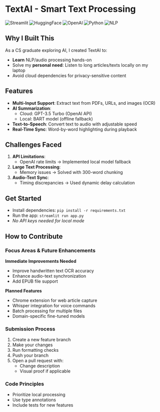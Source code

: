 # TextAI - Smart Text Processing 

![Streamlit](https://img.shields.io/badge/Streamlit-FF4B4B?style=for-the-badge&logo=Streamlit&logoColor=white)
![HuggingFace](https://img.shields.io/badge/HuggingFace-FF4B4B?style=for-the-badge&logo=huggingface&logoColor=white)
![OpenAI](https://img.shields.io/badge/OpenAI-412991?style=for-the-badge&logo=openai&logoColor=white)
![Python](https://img.shields.io/badge/Python-3776AB?style=for-the-badge&logo=python&logoColor=white)
![NLP](https://img.shields.io/badge/NLP-38B2AC?style=for-the-badge&logo=natural-language-processing&logoColor=white)

##  Why I Built This

As a CS graduate exploring AI, I created TextAI to:
- **Learn** NLP/audio processing hands-on
- Solve my **personal need**: Listen to long articles/texts locally on my laptop
- Avoid cloud dependencies for privacy-sensitive content

##  Features

- **Multi-Input Support**: Extract text from PDFs, URLs, and images (OCR)
- **AI Summarization**: 
  - Cloud: GPT-3.5 Turbo (OpenAI API)
  - Local: BART model (offline fallback)
- **Text-to-Speech**: Convert text to audio with adjustable speed
- **Real-Time Sync**: Word-by-word highlighting during playback

##  Challenges Faced

1. **API Limitations**: 
   - OpenAI rate limits → Implemented local model fallback
2. **Large Text Processing**: 
   - Memory issues → Solved with 300-word chunking
3. **Audio-Text Sync**: 
   - Timing discrepancies → Used dynamic delay calculation

##  Get Started  

- Install dependencies: `pip install -r requirements.txt`  
- Run the app: `streamlit run app.py`  
- *No API keys needed for local mode*  

##  How to Contribute  

### Focus Areas & Future Enhancements  
**Immediate Improvements Needed**  
- Improve handwritten text OCR accuracy  
- Enhance audio-text synchronization  
- Add EPUB file support  

**Planned Features**  
- Chrome extension for web article capture  
- Whisper integration for voice commands  
- Batch processing for multiple files  
- Domain-specific fine-tuned models  

### Submission Process  
1. Create a new feature branch  
2. Make your changes  
3. Run formatting checks  
4. Push your branch  
5. Open a pull request with:  
   - Change description  
   - Visual proof if applicable  

### Code Principles  
- Prioritize local processing  
- Use type annotations  
- Include tests for new features






